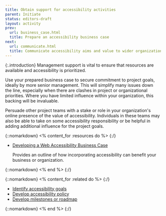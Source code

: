 ```yaml
---
title: Obtain support for accessibility activities
parent: Initiate
status: editors-draft
layout: activity
prev:
  url: business_case.html
  title: Prepare an accessibility business case
next:
  url: communicate.html
  title: Communicate accessibility aims and value to wider organization
---
```


{:.introduction}
Management support is vital to ensure that resources are available and accessibility is prioritized.

Use your prepared business case to secure commitment to project goals, ideally by more senior management. This will simplify many issues down the line, especially when there are clashes in project or organizational priorities. Where you have limited influence within your organization, this backing will be invaluable.

Persuade other project teams with a stake or role in your organization's online presence of the value of accessibility. Individuals in these teams may also be able to take on some accessibility responsibility or be helpful in adding additional influence for the project goals.

{::nomarkdown}
<% content_for :resources do %>
{:/}

* [Developing a Web Accessibility Business Case](/WAI/bcase/Overview)

  Provides an outline of how incorporating accessibility can benefit your business or organization.
  
{::nomarkdown}
<% end %>
{:/}

{::nomarkdown}
<% content_for :related do %>
{:/}

* [Identify accessibility goals](identify_goals.html)
* [Develop accessibility policy](../plan/develop_policy.html)
* [Develop milestones or roadmap](../plan/develop_roadmap.html)

{::nomarkdown}
<% end %>
{:/}
